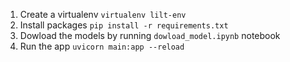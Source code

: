 1. Create a virtualenv
	`virtualenv lilt-env`
2. Install packages
	`pip install -r requirements.txt`
3. Dowload the models by running `dowload_model.ipynb` notebook
3. Run the app
	`uvicorn main:app --reload`
